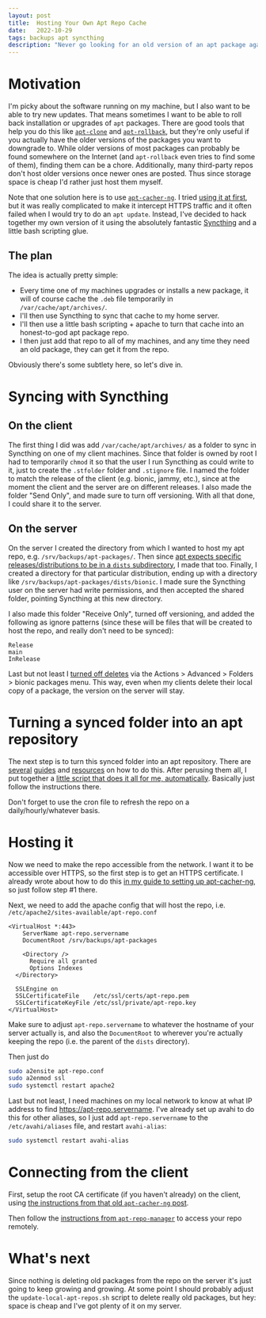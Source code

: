 ```yaml
---
layout: post
title:  Hosting Your Own Apt Repo Cache
date:   2022-10-29
tags: backups apt syncthing
description: "Never go looking for an old version of an apt package again."
---
```


# Motivation

I'm picky about the software running on my machine, but I also want to be able to try new updates. That means sometimes I want to be able to roll back installation or upgrades of `apt` packages. There are good tools that help you do this like [`apt-clone`](https://github.com/mvo5/apt-clone) and [`apt-rollback`](https://gitlab.com/fabio.dellaria/apt-rollback#apt-rollback), but they're only useful if you actually have the older versions of the packages you want to downgrade to. While older versions of most packages can probably be found somewhere on the Internet (and `apt-rollback` even tries to find some of them), finding them can be a chore. Additionally, many third-party repos don't host older versions once newer ones are posted. Thus since storage space is cheap I'd rather just host them myself.

Note that one solution here is to use [`apt-cacher-ng`](https://www.unix-ag.uni-kl.de/~bloch/acng/). I tried [using it at first](/2022/04/setting-up-apt-cacher-ng-with-https/), but it was really complicated to make it intercept HTTPS traffic and it often failed when I would try to do an `apt update`. Instead, I've decided to hack together my own version of it using the absolutely fantastic [Syncthing](https://syncthing.net/) and a little bash scripting glue.

## The plan

The idea is actually pretty simple:
* Every time one of my machines upgrades or installs a new package, it will of course cache the `.deb` file temporarily in `/var/cache/apt/archives/`.
* I'll then use Syncthing to sync that cache to my home server.
* I'll then use a little bash scripting + apache to turn that cache into an honest-to-god apt package repo.
* I then just add that repo to all of my machines, and any time they need an old package, they can get it from the repo.

Obviously there's some subtlety here, so let's dive in.

# Syncing with Syncthing

## On the client

The first thing I did was add `/var/cache/apt/archives/` as a folder to sync in Syncthing on one of my client machines. Since that folder is owned by root I had to temporarily `chmod` it so that the user I run Syncthing as could write to it, just to create the `.stfolder` folder and `.stignore` file. I named the folder to match the release of the client (e.g. bionic, jammy, etc.), since at the moment the client and the server are on different releases. I also made the folder "Send Only", and made sure to turn off versioning. With all that done, I could share it to the server.

## On the server

On the server I created the directory from which I wanted to host my apt repo, e.g. `/srv/backups/apt-packages/`. Then since [apt expects specific releases/distributions to be in a `dists` subdirectory](https://wiki.debian.org/DebianRepository/Format#Debian_Repository_Format:~:text=The%20distribution%20part%20(stable%20in%20this%20case)%20specifies%20a%20subdirectory%20in%20%24ARCHIVE_ROOT/dists.), I made that too. Finally, I created a directory for that particular distribution, ending up with a directory like `/srv/backups/apt-packages/dists/bionic`. I made sure the Syncthing user on the server had write permissions, and then accepted the shared folder, pointing Syncthing at this new directory.

I also made this folder "Receive Only", turned off versioning, and added the following as ignore patterns (since these will be files that will be created to host the repo, and really don't need to be synced):
```
Release
main
InRelease
```
Last but not least I [turned off deletes](https://docs.syncthing.net/v1.22.0/users/config#config-option-folder.ignoredelete) via the Actions > Advanced > Folders > bionic packages menu. This way, even when my clients delete their local copy of a package, the version on the server will stay.

# Turning a synced folder into an apt repository

The next step is to turn this synced folder into an apt repository. There are [several](https://askubuntu.com/questions/170348/how-to-create-a-local-apt-repository) [guides](https://help.ubuntu.com/community/CreateAuthenticatedRepository) and [resources](https://wiki.debian.org/DebianRepository/Format) on how to do this. After perusing them all, I put together a [little script that does it all for me, automatically](https://github.com/jgillula/apt-repo-manager/tree/v1.0.0#readme). Basically just follow the instructions there.

Don't forget to use the cron file to refresh the repo on a daily/hourly/whatever basis.

# Hosting it

Now we need to make the repo accessible from the network. I want it to be accessible over HTTPS, so the first step is to get an HTTPS certificate. I already wrote about how to do this [in my guide to setting up apt-cacher-ng](/2022/04/setting-up-apt-cacher-ng-with-https/#1-getting-the-https-certificate), so just follow step #1 there.

Next, we need to add the apache config that will host the repo, i.e. `/etc/apache2/sites-available/apt-repo.conf`
```
<VirtualHost *:443>
    ServerName apt-repo.servername
    DocumentRoot /srv/backups/apt-packages

    <Directory />
      Require all granted
      Options Indexes
  </Directory>

  SSLEngine on
  SSLCertificateFile    /etc/ssl/certs/apt-repo.pem
  SSLCertificateKeyFile /etc/ssl/private/apt-repo.key
</VirtualHost>
```
Make sure to adjust `apt-repo.servername` to whatever the hostname of your server actually is, and also the `DocumentRoot` to wherever you're actually keeping the repo (i.e. the parent of the `dists` directory).

Then just do
```bash
sudo a2ensite apt-repo.conf
sudo a2enmod ssl
sudo systemctl restart apache2
```

Last but not least, I need machines on my local network to know at what IP address to find https://apt-repo.servername. I've already set up avahi to do this for other aliases, so I just add `apt-repo.servername` to the `/etc/avahi/aliases` file, and restart `avahi-alias`:
```bash
sudo systemctl restart avahi-alias
```

# Connecting from the client

First, setup the root CA certificate (if you haven't already) on the client, using [the instructions from that old `apt-cacher-ng` post](/2022/04/setting-up-apt-cacher-ng-with-https/#4-install-the-root-ca-certificate-on-your-clients).

Then follow the [instructions from `apt-repo-manager`](https://github.com/jgillula/apt-repo-manager/tree/v1.0.0#access-your-repo-remotely) to access your repo remotely.

# What's next

Since nothing is deleting old packages from the repo on the server it's just going to keep growing and growing. At some point I should probably adjust the `update-local-apt-repos.sh` script to delete really old packages, but hey: space is cheap and I've got plenty of it on my server.
